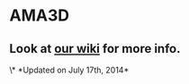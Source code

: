 AMA3D
=====

<h2>Look at <a href="https://github.com/teheavy/AMA3D/wiki/Homepage">our wiki</a> for more info.</h2>
</ul>
\* *Updated on July 17th, 2014*
